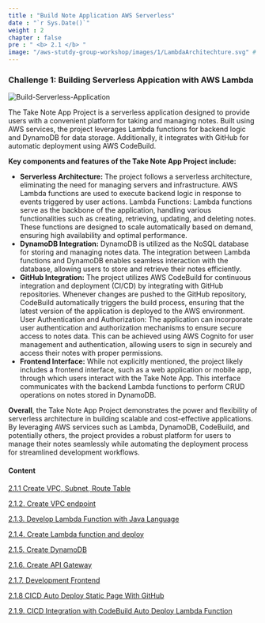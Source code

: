 ```yaml
---
title : "Build Note Application AWS Serverless"
date : "`r Sys.Date()`"
weight : 2
chapter : false
pre : " <b> 2.1 </b> "
image: "/aws-stutdy-group-workshop/images/1/LambdaArchitechture.svg" # The path to your image
---
```



### Challenge 1: Building Serverless Appication with AWS Lambda
![Build-Serverless-Application](/aws-stutdy-group-workshop/images/1/LambdaArchitechture.svg?featherlight=false&width=100pc)

The Take Note App Project is a serverless application designed to provide users with a convenient platform for taking and managing notes. Built using AWS services, the project leverages Lambda functions for backend logic and DynamoDB for data storage. Additionally, it integrates with GitHub for automatic deployment using AWS CodeBuild.

**Key components and features of the Take Note App Project include:**

+ **Serverless Architecture:** The project follows a serverless architecture, eliminating the need for managing servers and infrastructure. AWS Lambda functions are used to execute backend logic in response to events triggered by user actions.
Lambda Functions: Lambda functions serve as the backbone of the application, handling various functionalities such as creating, retrieving, updating, and deleting notes. These functions are designed to scale automatically based on demand, ensuring high availability and optimal performance.
+ **DynamoDB Integration:** DynamoDB is utilized as the NoSQL database for storing and managing notes data. The integration between Lambda functions and DynamoDB enables seamless interaction with the database, allowing users to store and retrieve their notes efficiently.
+ **GitHub Integration:** The project utilizes AWS CodeBuild for continuous integration and deployment (CI/CD) by integrating with GitHub repositories. Whenever changes are pushed to the GitHub repository, CodeBuild automatically triggers the build process, ensuring that the latest version of the application is deployed to the AWS environment.
User Authentication and Authorization: The application can incorporate user authentication and authorization mechanisms to ensure secure access to notes data. This can be achieved using AWS Cognito for user management and authentication, allowing users to sign in securely and access their notes with proper permissions.
+ **Frontend Interface:** While not explicitly mentioned, the project likely includes a frontend interface, such as a web application or mobile app, through which users interact with the Take Note App. This interface communicates with the backend Lambda functions to perform CRUD operations on notes stored in DynamoDB.

**Overall**, the Take Note App Project demonstrates the power and flexibility of serverless architecture in building scalable and cost-effective applications. By leveraging AWS services such as Lambda, DynamoDB, CodeBuild, and potentially others, the project provides a robust platform for users to manage their notes seamlessly while automating the deployment process for streamlined development workflows.

#### Content

[2.1.1 Create VPC, Subnet, Route Table](2.1.1.-create-vpc-subnet-route-table/)

[2.1.2. Create VPC endpoint](2.1.2.-create-vpc-endpoint/)

[2.1.3. Develop Lambda Function with Java Language](2.1.3.-develop-lambda-function-with-java-language/)

[2.1.4. Create Lambda function and deploy](2.1.4.-create-lambda-function-and-deploy/)

[2.1.5. Create DynamoDB](2.1.5.-create-dynamodb/)

[2.1.6. Create API Gateway](2.1.6.-create-api-gateway/)

[2.1.7. Development Frontend](2.1.7.-development-frontend/)

[2.1.8 CICD Auto Deploy Static Page With GitHub](2.1.8-cicd-auto-deploy-static-page-with-github/)

[2.1.9. CICD Integration with CodeBuild Auto Deploy Lambda Function](2.1.9.-cicd-integration-with-codebuild-auto-deploy-lambda-function/)
